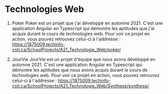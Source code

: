 # Technologies Web

1. Poker
Poker est un projet que j'ai développé en automne 2021. C'est une application Angular en Typescript qui démontre les aptitudes que j'ai acquis durant le cours de technologies web. Pour voir ce projet en action, vous pouvez retrouvez celui-ci à l'addresse : https://1875009.techinfo-cstj.ca/SchoolProjects/A21_Technologie_Web/poker/

3. JourVie
JourVie est un projet d'équipe que nous avons développé en automne 2021. C'est une application Angular en Typescript qui démontre les aptitudes que nous avons acquis durant le cours de technologies web. Pour voir ce projet en action, vous pouvez retrouvez celui-ci à l'addresse : https://1875009.techinfo-cstj.ca/SchoolProjects/A21_Technologie_Web/Synthese/synthese/